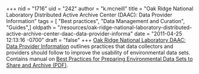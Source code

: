 +++
nid = "1716"
uid = "242"
author = "k.mcneill"
title = "Oak Ridge National Laboratory Distributed Active Archive Center (DAAC): Data Provider Information"
tags = [ "Best practices", "Data Management and Curation", "Guides",]
oldpath = "/resources/oak-ridge-national-laboratory-distributed-active-archive-center-daac-data-provider-informa"
date = "2011-04-25 12:13:16 -0700"
draft = "false"
+++
[Oak Ridge National Laboratory DAAC: Data Provider
Information](http://daac.ornl.gov/PI/pi_info.shtml) outlines practices
that data collectors and providers should follow to improve the
usability of environmental data sets. Contains manual on [Best Practices
for Preparing Environmental Data Sets to Share and Archive
(PDF)](http://daac.ornl.gov/PI/BestPractices-2010.pdf).

